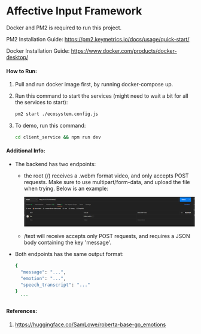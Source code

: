 ﻿# Affective Input Framework

Docker and PM2 is required to run this project.

PM2 Installation Guide:
https://pm2.keymetrics.io/docs/usage/quick-start/

Docker Installation Guide:
https://www.docker.com/products/docker-desktop/

#### How to Run:

1. Pull and run docker image first, by running docker-compose up.
2. Run this command to start the services (might need to wait a bit for all the services to start):

   ```bash
   pm2 start ./ecosystem.config.js
   ```
3. To demo, run this command:

   ```bash
   cd client_service && npm run dev
   ```

#### Additional Info:

- The backend has two endpoints:
  - the root (/) receives a .webm format video, and only accepts POST requests. Make sure to use multipart/form-data, and upload the file when trying. Below is an example:

    ![1701854831237](image/README/1701854831237.png)
  - /text will receive accepts only POST requests, and requires a JSON body containing the key 'message'.
- Both endpoints has the same output format:
    ```bash
   {
      "message": "...",
      "emotion": "...",
      "speech_transcript": "..."
   }
      ```


#### References:

1. https://huggingface.co/SamLowe/roberta-base-go_emotions
